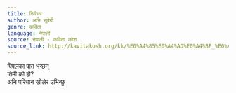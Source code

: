 ```yaml
---
title: निर्वस्त्र
author: अभि सुवेदी
genre: कविता
language: नेपाली
source: नेपाली - कविता कोश
source_link: http://kavitakosh.org/kk/%E0%A4%85%E0%A4%AD%E0%A4%BF_%E0%A4%B8%E0%A5%81%E0%A4%B5%E0%A5%87%E0%A4%A6%E0%A5%80
---
```


पिपलका पात भन्छन्  
तिमी को हौ?  
अनि परिधान खोलेर उभिन्छु
